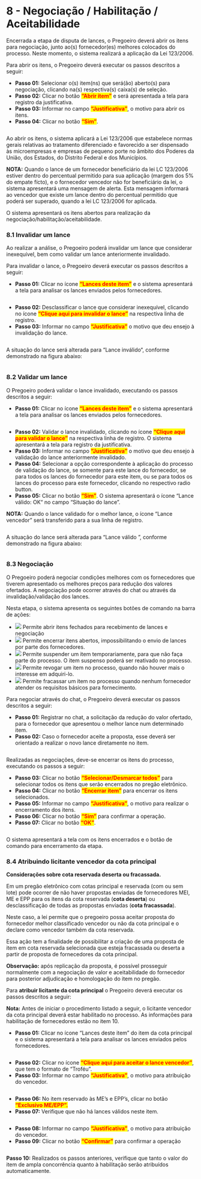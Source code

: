 # 8 - Negociação / Habilitação / Aceitabilidade

Encerrada a etapa de disputa de lances, o Pregoeiro deverá abrir os itens para negociação, junto ao(s) fornecedor(es) melhores colocados do processo. Neste momento, o sistema realizará a aplicação da Lei 123/2006.&#x20;

Para abrir os itens, o Pregoeiro deverá executar os passos descritos a seguir:

* **Passo 01:** Selecionar o(s) item(ns) que será(ão) aberto(s) para negociação, clicando na(s) respectiva(s) caixa(s) de seleção.&#x20;
* **Passo 02:** Clicar no botão <mark style="color:red;">**“Abrir item”**</mark> e será apresentada a tela para registro da justificativa.&#x20;
* **Passo 03:** Informar no campo <mark style="color:red;">**“Justificativa”**</mark>, o motivo para abrir os itens.&#x20;
* **Passo 04:** Clicar no botão <mark style="color:red;">**“Sim”**</mark>.

<figure><img src="../../.gitbook/assets/image (37).png" alt=""><figcaption></figcaption></figure>

Ao abrir os itens, o sistema aplicará a Lei 123/2006 que estabelece normas gerais relativas ao tratamento diferenciado e favorecido a ser dispensado às microempresas e empresas de pequeno porte no âmbito dos Poderes da União, dos Estados, do Distrito Federal e dos Municípios.&#x20;

**NOTA:** Quando o lance de um fornecedor beneficiário da lei LC 123/2006 estiver dentro do percentual permitido para sua aplicação (margem dos 5% do empate fícto), e o fornecedor vencedor não for beneficiário da lei, o sistema apresentará uma mensagem de alerta. Esta mensagem informará ao vencedor que existe um lance dentro do percentual permitido que poderá ser superado, quando a lei LC 123/2006 for aplicada.&#x20;

O sistema apresentará os itens abertos para realização da negociação/habilitação/aceitabilidade.

### 8.1 Invalidar um lance

Ao realizar a análise, o Pregoeiro poderá invalidar um lance que considerar inexequível, bem como validar um lance anteriormente invalidado.&#x20;

Para invalidar o lance, o Pregoeiro deverá executar os passos descritos a seguir:

* **Passo 01:** Clicar no ícone <mark style="color:red;">**“Lances deste item”**</mark> e o sistema apresentará a tela para analisar os lances enviados pelos fornecedores.

<figure><img src="../../.gitbook/assets/image (38).png" alt=""><figcaption></figcaption></figure>

* **Passo 02:** Desclassificar o lance que considerar inexequível, clicando no ícone <mark style="color:red;">**“Clique aqui para invalidar o lance”**</mark> na respectiva linha de registro.&#x20;
* **Passo 03:** Informar no campo <mark style="color:red;">**“Justificativa”**</mark> o motivo que deu ensejo à invalidação do lance.&#x20;

<figure><img src="../../.gitbook/assets/image (39).png" alt=""><figcaption></figcaption></figure>

A situação do lance será alterada para “Lance inválido“, conforme demonstrado na figura abaixo:

<figure><img src="../../.gitbook/assets/image (40).png" alt=""><figcaption></figcaption></figure>

### 8.2 Validar um lance

O Pregoeiro poderá validar o lance invalidado, executando os passos descritos a seguir:

* **Passo 01:** Clicar no ícone <mark style="color:red;">**“Lances deste item”**</mark> e o sistema apresentará a tela para analisar os lances enviados pelos fornecedores.

<figure><img src="../../.gitbook/assets/image (41).png" alt=""><figcaption></figcaption></figure>

* **Passo 02:** Validar o lance invalidado, clicando no ícone <mark style="color:red;">**“Clique aqui para validar o lance”**</mark> na respectiva linha de registro. O sistema apresentará a tela para registro da justificativa.&#x20;
* **Passo 03:** Informar no campo <mark style="color:red;">**“Justificativa”**</mark> o motivo que deu ensejo à validação do lance anteriormente invalidado.&#x20;
* **Passo 04:** Selecionar a opção correspondente à aplicação do processo de validação do lance, se somente para este lance do fornecedor, se para todos os lances do fornecedor para este item, ou se para todos os lances do processo para este fornecedor, clicando no respectivo radio button.&#x20;
* **Passo 05:** Clicar no botão <mark style="color:red;">**“Sim”**</mark>. O sistema apresentará o ícone “Lance válido: OK“ no campo “Situação do lance”.&#x20;

**NOTA:** Quando o lance validado for o melhor lance, o ícone “Lance vencedor” será transferido para a sua linha de registro.

<figure><img src="../../.gitbook/assets/image (42).png" alt=""><figcaption></figcaption></figure>

A situação do lance será alterada para “Lance válido ”, conforme demonstrado na figura abaixo:

<figure><img src="../../.gitbook/assets/image (43).png" alt=""><figcaption></figcaption></figure>

### 8.3 Negociação

O Pregoeiro poderá negociar condições melhores com os fornecedores que tiverem apresentado os melhores preços para redução dos valores ofertados. A negociação pode ocorrer através do chat ou através da invalidação/validação dos lances.&#x20;

Nesta etapa, o sistema apresenta os seguintes botões de comando na barra de ações:

* ![](<../../.gitbook/assets/image (44).png>) Permite abrir itens fechados para recebimento de lances e negociação
* ![](<../../.gitbook/assets/image (45).png>) Permite encerrar itens abertos, impossibilitando o envio de lances por parte dos fornecedores.&#x20;
* ![](<../../.gitbook/assets/image (46).png>) Permite suspender um item temporariamente, para que não faça parte do processo. O item suspenso poderá ser reativado no processo.&#x20;
* ![](<../../.gitbook/assets/image (47).png>) Permite revogar um item no processo, quando não houver mais o interesse em adquiri-lo.&#x20;
* ![](<../../.gitbook/assets/image (48).png>) Permite fracassar um item no processo quando nenhum fornecedor atender os requisitos básicos para fornecimento.

Para negociar através do chat, o Pregoeiro deverá executar os passos descritos a seguir:

* **Passo 01:** Registrar no chat, a solicitação da redução do valor ofertado, para o fornecedor que apresentou o melhor lance num determinado item.&#x20;
* **Passo 02:** Caso o fornecedor aceite a proposta, esse deverá ser orientado a realizar o novo lance diretamente no item.

<figure><img src="../../.gitbook/assets/image (49).png" alt=""><figcaption></figcaption></figure>

Realizadas as negociações, deve-se encerrar os itens do processo, executando os passos a seguir:

* **Passo 03:** Clicar no botão <mark style="color:red;">**“Selecionar/Desmarcar todos”**</mark> para selecionar todos os itens que serão encerrados no pregão eletrônico.&#x20;
* **Passo 04:** Clicar no botão <mark style="color:red;">**“Encerrar item”**</mark> para encerrar os itens selecionados.&#x20;
* **Passo 05:** Informar no campo <mark style="color:red;">**“Justificativa”**</mark>, o motivo para realizar o encerramento dos itens.&#x20;
* **Passo 06:** Clicar no botão <mark style="color:red;">**“Sim”**</mark> para confirmar a operação.&#x20;
* **Passo 07:** Clicar no botão <mark style="color:red;">**“OK”**</mark>.

<figure><img src="../../.gitbook/assets/image (50).png" alt=""><figcaption></figcaption></figure>

O sistema apresentará a tela com os itens encerrados e o botão de comando para encerramento da etapa.

### &#x20;8.4 Atribuindo licitante vencedor da cota principal

**Considerações sobre cota reservada deserta ou fracassada.**&#x20;

Em um pregão eletrônico com cotas principal e reservada (com ou sem lote) pode ocorrer de não haver propostas enviadas de fornecedores MEI, ME e EPP para os itens da cota reservada (**cota deserta**) ou desclassificação de todas as propostas enviadas (**cota fracassada**).&#x20;

Neste caso, a lei permite que o pregoeiro possa aceitar proposta do fornecedor melhor classificado vencedor ou não da cota principal e o declare como vencedor também da cota reservada.&#x20;

Essa ação tem a finalidade de possibilitar a criação de uma proposta de item em cota reservada selecionada que esteja fracassada ou deserta a partir de proposta de fornecedores da cota principal.&#x20;

**Observação:** após replicação da proposta, é possível prosseguir normalmente com a negociação de valor e aceitabilidade do fornecedor para posterior adjudicação e homologação do item no pregão.&#x20;

Para **atribuir licitante da cota principal** o Pregoeiro deverá executar os passos descritos a seguir:&#x20;

**Nota:** Antes de iniciar o procedimento listado a seguir, o licitante vencedor da cota principal deverá estar habilitado no processo. As informações para habilitação de fornecedores estão no item 10.

* **Passo 01:** Clicar no ícone “Lances deste item” do item da cota principal e o sistema apresentará a tela para analisar os lances enviados pelos fornecedores.

<figure><img src="../../.gitbook/assets/image (51).png" alt=""><figcaption></figcaption></figure>

* **Passo 02:** Clicar no ícone <mark style="color:red;">**“Clique aqui para aceitar o lance vencedor”**</mark>, que tem o formato de “Troféu”.
* **Passo 03:** Informar no campo <mark style="color:red;">**“Justificativa”**</mark>, o motivo para atribuição do vencedor.&#x20;

<figure><img src="../../.gitbook/assets/image (52).png" alt=""><figcaption></figcaption></figure>

* **Passo 06:** No item reservado às ME’s e EPP’s, clicar no botão <mark style="color:red;">**“Exclusivo ME/EPP”.**</mark>&#x20;
* **Passo 07:** Verifique que não há lances válidos neste item.

<figure><img src="../../.gitbook/assets/image (53).png" alt=""><figcaption></figcaption></figure>

* **Passo 08:** Informar no campo <mark style="color:red;">**“Justificativa”**</mark>, o motivo para atribuição do vencedor.&#x20;
* **Passo 09:** Clicar no botão <mark style="color:red;">**“Confirmar”**</mark> para confirmar a operação

<figure><img src="../../.gitbook/assets/image (54).png" alt=""><figcaption></figcaption></figure>

**Passo 10:** Realizados os passos anteriores, verifique que tanto o valor do item de ampla concorrência quanto à habilitação serão atribuídos automaticamente.

<figure><img src="../../.gitbook/assets/image (55).png" alt=""><figcaption></figcaption></figure>
